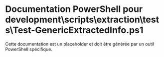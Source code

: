 # Documentation PowerShell pour development\scripts\extraction\tests\Test-GenericExtractedInfo.ps1

Cette documentation est un placeholder et doit être générée par un outil PowerShell spécifique.
